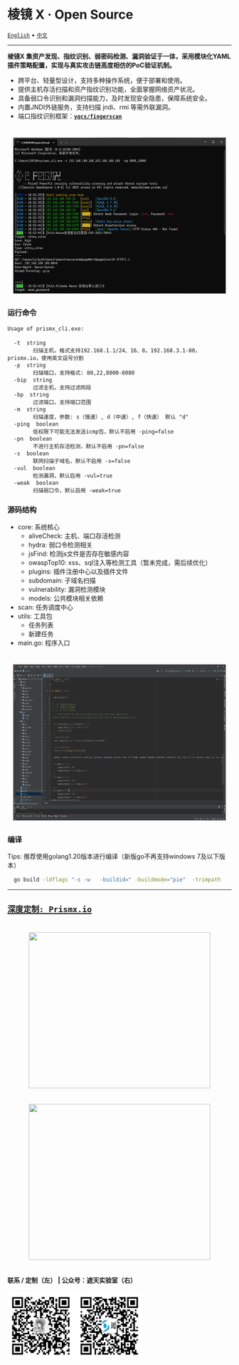 <h1 align="left">棱镜 X · Open Source</h1> 

<a href="README.md">`English`</a> • <a href="README_CN.md">`中文`</a>

---
**棱镜X 集资产发现、指纹识别、弱密码检测、漏洞验证于一体，采用模块化YAML插件策略配置，实现与真实攻击链高度相仿的PoC验证机制。**

- 跨平台、轻量型设计，支持多种操作系统，便于部署和使用。
- 提供主机存活扫描和资产指纹识别功能，全面掌握网络资产状况。
- 具备弱口令识别和漏洞扫描能力，及时发现安全隐患，保障系统安全。
- 内置JNDI外链服务，支持扫描 jndi、rmi 等需外联漏洞。
- 端口指纹识别框架：[**`yqcs/fingerscan`**](https://github.com/yqcs/fingerscan) 

 <h1 align="center">
    <img src="images/scan.png" width="95%" height="350">
</h1>

### 运行命令

```
Usage of prismx_cli.exe:

  -t  string
        扫描主机，格式支持192.168.1.1/24、16、8，192.168.3.1-80，prismx.io，使用英文逗号分割
  -p  string
        扫描端口，支持格式: 80,22,8000-8080
  -bip  string
        过滤主机，支持过滤网段
  -bp  string
        过滤端口，支持端口范围
  -m  string
        扫描速度，参数: s（慢速）, d（中速）, f（快速） 默认 "d"
  -ping  boolean
        低权限下可能无法发送icmp包，默认不启用 -ping=false
  -pn  boolean
        不进行主机存活检测，默认不启用 -pn=false
  -s  boolean   
        联网扫描子域名，默认不启用 -s=false
  -vul  boolean
        检测漏洞，默认启用 -vul=true
  -weak  boolean
        扫描弱口令，默认启用 -weak=true
```

### 源码结构
<Tree>
  <ul>
    <li>
      core: 系统核心
      <ul>
        <li>
          aliveCheck: 主机、端口存活检测
        </li>
        <li>
          hydra: 弱口令检测相关
        </li>
        <li>
          jsFind: 检测js文件是否存在敏感内容
        </li>
        <li>
          owaspTop10: xss、sql注入等检测工具（暂未完成，需后续优化）
        </li>
        <li>
          plugins: 插件注册中心以及插件文件
        </li>
        <li>
          subdomain: 子域名扫描
        </li>
        <li>
          vulnerability: 漏洞检测模块
        </li>
        <li>
          models: 公共模块相关依赖
        </li>
      </ul>
    </li>
    <li>
      scan: 任务调度中心
    </li>
    <li>
      utils: 工具包
          <ul>
            <li>任务列表</li>
            <li>新建任务</li>
          </ul>
    </li>
    <li>
      main.go: 程序入口
    </li>
  </ul>
</Tree>

 <h1 align="center">
    <img src="images/img.png" width="95%" height="350">
</h1>

### 编译

Tips: 推荐使用golang1.20版本进行编译（新版go不再支持windows 7及以下版本） 

```bash
  go build -ldflags "-s -w   -buildid=" -buildmode="pie"  -trimpath  
```
---

## [**`深度定制: Prismx.io`**](https://prismx.io/)

 <h1 align="center"> 
<a href="https://prismx.io/"><img src="https://prismx.io/static/pc_home.jpg"  width="90%" height="350"></a>

<a href="https://prismx.io/"><img src="https://prismx.io/static/view.jpg"  width="90%" height="350"></a>
</h1>

#### 联系 / 定制（左） | 公众号：遮天实验室（右）
<img src="images/wx.jpg" width="150"> <img src="images/wx_qrcode.jpg" width="150">